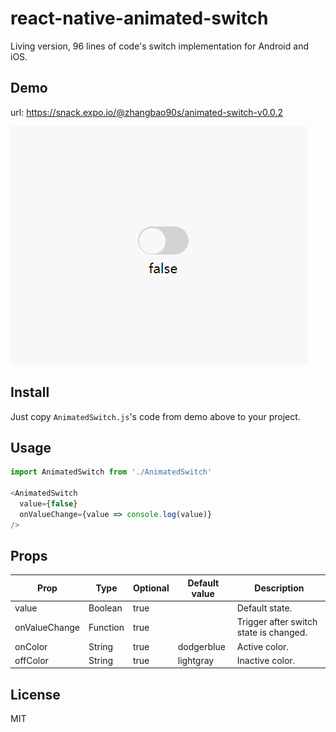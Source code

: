 # react-native-animated-switch

Living version, 96 lines of code's switch implementation for Android and iOS.

## Demo

url: https://snack.expo.io/@zhangbao90s/animated-switch-v0.0.2

![React Native Animated Switch](./animated-switch.gif)

## Install

Just copy `AnimatedSwitch.js`'s code from demo above to your project.

## Usage

```js
import AnimatedSwitch from './AnimatedSwitch'

<AnimatedSwitch
  value={false}
  onValueChange={value => console.log(value)}
/>
```

## Props

| Prop          | Type     | Optional | Default value | Description                            |
| ------------- | -------- | -------- | ------------- | -------------------------------------- |
| value         | Boolean  | true     |               | Default state.                         |
| onValueChange | Function | true     |               | Trigger after switch state is changed. |
| onColor       | String   | true     | dodgerblue    | Active color.                          |
| offColor      | String   | true     | lightgray     | Inactive color.                        |

## License

MIT

